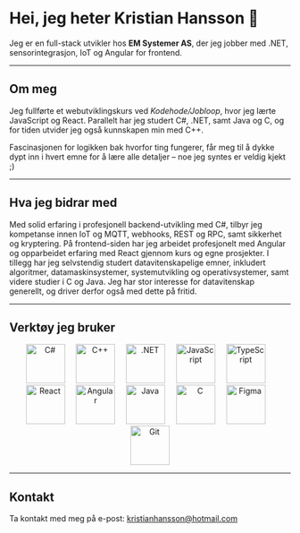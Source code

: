 # Hei, jeg heter Kristian Hansson 👋

Jeg er en full-stack utvikler hos **EM Systemer AS**, der jeg jobber med .NET, sensorintegrasjon, IoT og Angular for frontend.

---

## Om meg

Jeg fullførte et webutviklingskurs ved *Kodehode/Jobloop*, hvor jeg lærte JavaScript og React. Parallelt har jeg studert C#, .NET, samt Java og C, og for tiden utvider jeg også kunnskapen min med C++.

Fascinasjonen for logikken bak hvorfor ting fungerer, får meg til å dykke dypt inn i hvert emne for å lære alle detaljer – noe jeg syntes er veldig kjekt ;)

---

## Hva jeg bidrar med

Med solid erfaring i profesjonell backend-utvikling med C#, tilbyr jeg kompetanse innen IoT og MQTT, webhooks, REST og RPC, samt sikkerhet og kryptering. På frontend-siden har jeg arbeidet profesjonelt med Angular og opparbeidet erfaring med React gjennom kurs og egne prosjekter. I tillegg har jeg selvstendig studert datavitenskapelige emner, inkludert algoritmer, datamaskinsystemer, systemutvikling og operativsystemer, samt videre studier i C og Java. Jeg har stor interesse for datavitenskap generellt, og driver derfor også med dette på fritid.

---

## Verktøy jeg bruker

<p align="center">
  <img src="https://cdn.jsdelivr.net/gh/devicons/devicon@latest/icons/csharp/csharp-original.svg" width="70px" alt="C#" />
  &nbsp; &nbsp;
  <img src="https://cdn.jsdelivr.net/gh/devicons/devicon@latest/icons/cplusplus/cplusplus-original.svg" width="70px" alt="C++" />
  &nbsp; &nbsp;
  <img src="https://cdn.jsdelivr.net/gh/devicons/devicon@latest/icons/dotnetcore/dotnetcore-original.svg" width="70px" alt=".NET" />
  &nbsp; &nbsp;
  <img src="https://cdn.jsdelivr.net/gh/devicons/devicon@latest/icons/javascript/javascript-original.svg" width="70px" alt="JavaScript" />
  &nbsp; &nbsp;
  <img src="https://cdn.jsdelivr.net/gh/devicons/devicon@latest/icons/typescript/typescript-original.svg" width="70px" alt="TypeScript" />
  &nbsp; &nbsp;
  <img src="https://cdn.jsdelivr.net/gh/devicons/devicon@latest/icons/react/react-original-wordmark.svg" width="70px" alt="React" />
  &nbsp; &nbsp;
  <img src="https://cdn.jsdelivr.net/gh/devicons/devicon@latest/icons/angularjs/angularjs-original.svg" width="70px" alt="Angular" />
  &nbsp; &nbsp;
  <img src="https://cdn.jsdelivr.net/gh/devicons/devicon@latest/icons/java/java-original.svg" width="70px" alt="Java" />
  &nbsp; &nbsp;
  <img src="https://cdn.jsdelivr.net/gh/devicons/devicon@latest/icons/c/c-original.svg" width="70px" alt="C" />
  &nbsp; &nbsp;
  <img src="https://cdn.jsdelivr.net/gh/devicons/devicon@latest/icons/figma/figma-original.svg" width="70px" alt="Figma" />
  &nbsp; &nbsp;
  <img src="https://cdn.jsdelivr.net/gh/devicons/devicon@latest/icons/git/git-original.svg" width="70px" alt="Git" />
</p>

---

## Kontakt

Ta kontakt med meg på e-post: [kristianhansson@hotmail.com](mailto:kristianhansson@hotmail.com)

<!---
KristianB09/KristianB09 is a ✨ special ✨ repository because its `README.md` (this file) appears on your GitHub profile.
You can click the Preview link to take a look at your changes.
--->
